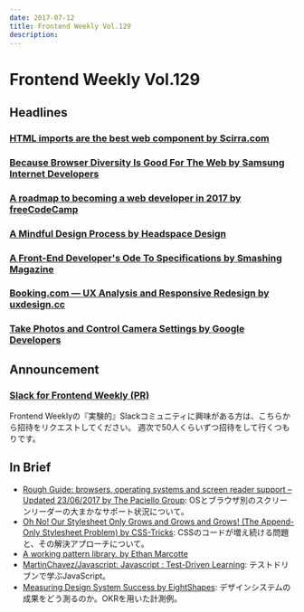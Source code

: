 ```yaml
---
date: 2017-07-12
title: Frontend Weekly Vol.129
description: 
---
```


# Frontend Weekly Vol.129

## Headlines

### [HTML imports are the best web component by Scirra.com](https://www.scirra.com/blog/ashley/34/html-imports-are-the-best-web-component)

### [Because Browser Diversity Is Good For The Web by Samsung Internet Developers](https://medium.com/samsung-internet-dev/because-browser-diversity-is-good-for-the-web-910d1cbcdf3b)

### [A roadmap to becoming a web developer in 2017 by freeCodeCamp](https://medium.freecodecamp.org/a-roadmap-to-becoming-a-web-developer-in-2017-b6ac3dddd0cf)

### [A Mindful Design Process by Headspace Design](https://headspace.design/a-mindful-design-process-f4a4641ee88f)

### [A Front-End Developer's Ode To Specifications by Smashing Magazine](https://www.smashingmagazine.com/2014/10/front-end-development-ode-to-specifications/)

### [Booking.com — UX Analysis and Responsive Redesign by uxdesign.cc](https://uxdesign.cc/booking-com-ux-analysis-and-responsive-redesign-5854d616c0b8)

### [Take Photos and Control Camera Settings by Google Developers](https://developers.google.com/web/updates/2016/12/imagecapture)

## Announcement

### [Slack for Frontend Weekly (PR)](https://studiomohawk.typeform.com/to/Kj8Gaj)

Frontend Weeklyの『実験的』Slackコミュニティに興味がある方は、こちらから招待をリクエストしてください。 週次で50人くらいずつ招待をして行くつもりです。

## In Brief

* [Rough Guide: browsers, operating systems and screen reader support – Updated 23/06/2017 by The Paciello Group](https://www.paciellogroup.com/blog/2014/10/rough-guide-browsers-operating-systems-and-screen-reader-support-updated/): OSとブラウザ別のスクリーンリーダーの大まかなサポート状況について。
* [Oh No! Our Stylesheet Only Grows and Grows and Grows! (The Append-Only Stylesheet Problem) by CSS-Tricks](https://css-tricks.com/oh-no-stylesheet-grows-grows-grows-append-stylesheet-problem/): CSSのコードが増え続ける問題と、その解決アプローチについて。
* [A working pattern library. by Ethan Marcotte](https://ethanmarcotte.com/wrote/a-working-pattern-library/)
* [MartinChavez/Javascript: Javascript : Test-Driven Learning](https://github.com/MartinChavez/Javascript): テストドリブンで学ぶJavaScript。
* [Measuring Design System Success by EightShapes](https://medium.com/eightshapes-llc/measuring-design-system-success-d0513a93dd96): デザインシステムの成果をどう測るのか。OKRを用いた計測例。

